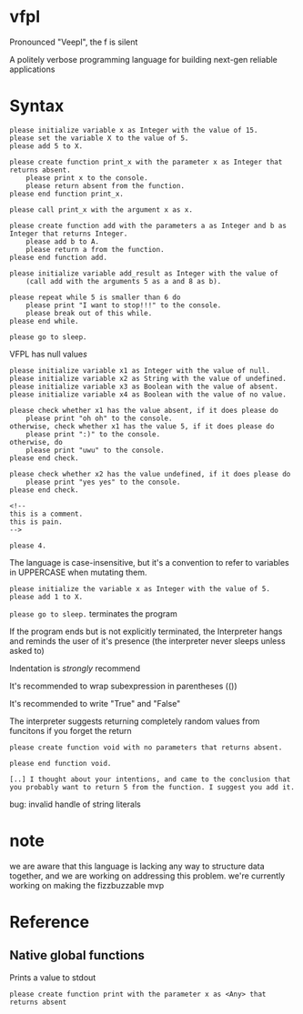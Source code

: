 # vfpl

Pronounced "Veepl", the f is silent  

A politely verbose programming language for building next-gen reliable applications

# Syntax

```
please initialize variable x as Integer with the value of 15.
please set the variable X to the value of 5.
please add 5 to X.

please create function print_x with the parameter x as Integer that returns absent.
    please print x to the console.
    please return absent from the function.
please end function print_x.

please call print_x with the argument x as x.

please create function add with the parameters a as Integer and b as Integer that returns Integer.
    please add b to A.
    please return a from the function.
please end function add.

please initialize variable add_result as Integer with the value of 
    (call add with the arguments 5 as a and 8 as b).

please repeat while 5 is smaller than 6 do
    please print "I want to stop!!!" to the console.
    please break out of this while.
please end while.

please go to sleep.
```

VFPL has null value*s*

```
please initialize variable x1 as Integer with the value of null.
please initialize variable x2 as String with the value of undefined.
please initialize variable x3 as Boolean with the value of absent.
please initialize variable x4 as Boolean with the value of no value.

please check whether x1 has the value absent, if it does please do
    please print "oh oh" to the console.
otherwise, check whether x1 has the value 5, if it does please do
    please print ":)" to the console.
otherwise, do
    please print "uwu" to the console.
please end check.

please check whether x2 has the value undefined, if it does please do
    please print "yes yes" to the console.
please end check.

<!--
this is a comment.
this is pain.
-->

please 4.
```

The language is case-insensitive, but it's a convention to refer to variables in UPPERCASE when mutating them.

`please initialize the variable x as Integer with the value of 5.`  
`please add 1 to X.`

`please go to sleep.` terminates the program

If the program ends but is not explicitly terminated, the Interpreter hangs and reminds the user of it's presence (the interpreter never sleeps unless asked to)

Indentation is *strongly* recommend

It's recommended to wrap subexpression in parentheses (())

It's recommended to write "True" and "False"

The interpreter suggests returning completely random values from funcitons if you forget the return

```
please create function void with no parameters that returns absent.

please end function void.
```

`[..] I thought about your intentions, and came to the conclusion that you probably want to return 5 from the function. I suggest you add it.`

bug: invalid handle of string literals

# note
we are aware that this language is lacking any way to structure data together, and we are working on addressing this problem.
we're currently working on making the fizzbuzzable mvp


# Reference

## Native global functions

Prints a value to stdout

`please create function print with the parameter x as <Any> that returns absent`